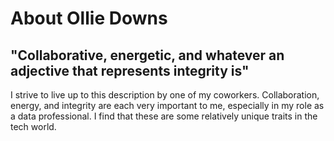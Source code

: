 # About Ollie Downs



## "Collaborative, energetic, and whatever an adjective that represents integrity is"


I strive to live up to this description by one of my coworkers. Collaboration, energy, and integrity are each very important to me, especially in my role as a data professional. I find that these are some relatively unique traits in the tech world.
